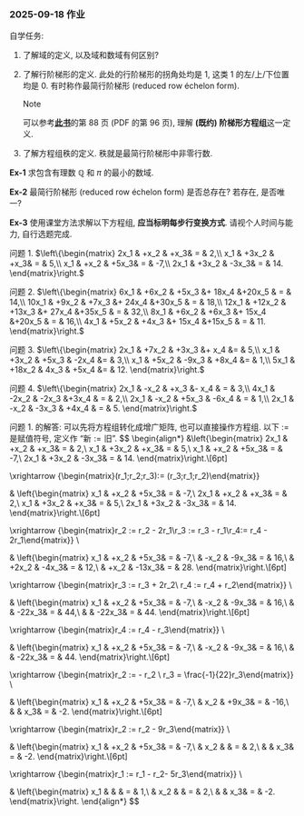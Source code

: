 ### 2025-09-18 作业

自学任务:

1. 了解域的定义, 以及域和数域有何区别?
2. 了解行阶梯形的定义. 此处的行阶梯形的拐角处均是 $1$, 这类 $1$ 的左/上/下位置均是 $0$. 有时称作最简行阶梯形 (reduced row échelon form). 

   > [!NOTE]
   >
   > 可以参考[<u>**此书**</u>](https://czhang271828.github.io/Linear-algebra/%E5%8F%82%E8%80%83%E8%B5%84%E6%96%99/%E8%B6%85%E6%B8%85%E6%99%B0%E7%89%88%EF%BC%81%EF%BC%81%E5%BC%A0%E8%B4%A4%E7%A7%91%20%E8%AE%B8%E7%94%AB%E5%8D%8E%20%E9%AB%98%E7%AD%89%E4%BB%A3%E6%95%B0%E8%A7%A3%E9%A2%98%E6%96%B9%E6%B3%95%EF%BC%882ed%EF%BC%89(1).pdf)的第 88 页 (PDF 的第 96 页), 理解 **(既约) 阶梯形方程组**这一定义. 

3. 了解方程组秩的定义. 秩就是最简行阶梯形中非零行数.


<div style="page-break-after: always;"></div>

**Ex-1** 求包含有理数 $\mathbb Q$ 和 $\pi$ 的最小的数域.

<div style="page-break-after: always;"></div>

**Ex-2** 最简行阶梯形 (reduced row échelon form) 是否总存在? 若存在, 是否唯一?

<div style="page-break-after: always;"></div>

**Ex-3** 使用课堂方法求解以下方程组, **应当标明每步行变换方式**. 请视个人时间与能力, 自行选题完成.

问题 1. $\left\{\begin{matrix}
2x_1 & +x_2 & +x_3& = & 2,\\
x_1 & +3x_2 & +x_3& = & 5,\\
x_1 & +x_2 & +5x_3& = & -7,\\
2x_1 & +3x_2 & -3x_3& = & 14.
\end{matrix}\right.$



问题 2. $\left\{\begin{matrix}
6x_1 & +6x_2 & +5x_3 &+ 18x_4 &+20x_5 & = & 14,\\
10x_1 & +9x_2 & +7x_3 &+ 24x_4 &+30x_5 & = & 18,\\
12x_1 & +12x_2 & +13x_3 &+ 27x_4 &+35x_5 & = & 32,\\
8x_1 & +6x_2 & +6x_3 &+ 15x_4 &+20x_5 & = & 16,\\
4x_1 & +5x_2 & +4x_3 &+ 15x_4 &+15x_5 & = & 11.
\end{matrix}\right.$



问题 3. $\left\{\begin{matrix}
2x_1 & +7x_2 & +3x_3 &+ x_4 &= & 5,\\
x_1 & +3x_2 & +5x_3 & -2x_4 &= & 3,\\
x_1 & +5x_2 & -9x_3 & +8x_4 &= & 1,\\
5x_1 & +18x_2 & 4x_3 & +5x_4 &= & 12.
\end{matrix}\right.$



问题 4. $\left\{\begin{matrix}
2x_1 & -x_2 & +x_3 &- x_4 & = & 3,\\
4x_1 & -2x_2 & -2x_3 &+3x_4 & = & 2,\\
2x_1 & -x_2 & +5x_3 & -6x_4 & = & 1,\\
2x_1 & -x_2 & -3x_3 & +4x_4 & = & 5.
\end{matrix}\right.$

<div style="page-break-after: always;"></div>

问题 1. 的解答: 可以先将方程组转化成增广矩阵, 也可以直接操作方程组. 以下 $:=$ 是赋值符号, 定义作 $\text{``新} := \text{旧''}$.
$$
\begin{align*}
&\left\{\begin{matrix}
2x_1 & +x_2 & +x_3& = & 2,\\
x_1 & +3x_2 & +x_3& = & 5,\\
x_1 & +x_2 & +5x_3& = & -7,\\
2x_1 & +3x_2 & -3x_3& = & 14.
\end{matrix}\right.\\[6pt]

\xrightarrow {\begin{matrix}(r_1;r_2;r_3):= (r_3;r_1;r_2)\end{matrix}} 

& \left\{\begin{matrix}
x_1 & +x_2 & +5x_3& = & -7,\\
2x_1 & +x_2 & +x_3& = & 2,\\
x_1 & +3x_2 & +x_3& = & 5,\\
2x_1 & +3x_2 & -3x_3& = & 14.
\end{matrix}\right.\\[6pt]

\xrightarrow {\begin{matrix}r_2 := r_2 - 2r_1\\r_3 := r_3 - r_1\\r_4:= r_4 - 2r_1\end{matrix}} \ 

& \left\{\begin{matrix}
x_1 & +x_2 & +5x_3& = & -7,\\
 & -x_2 & -9x_3& = & 16,\\
 & +2x_2 & -4x_3& = & 12,\\
 & +x_2 & -13x_3& = & 28.
\end{matrix}\right.\\[6pt]

\xrightarrow {\begin{matrix}r_3 := r_3 + 2r_2\\ r_4 := r_4 + r_2\end{matrix}} \ 

& \left\{\begin{matrix}
x_1 & +x_2 & +5x_3& = & -7,\\
 & -x_2 & -9x_3& = & 16,\\
 &  & -22x_3& = & 44,\\
 &  & -22x_3& = & 44.
\end{matrix}\right.\\[6pt]

\xrightarrow {\begin{matrix}r_4 := r_4 - r_3\end{matrix}} \ 

& \left\{\begin{matrix}
x_1 & +x_2 & +5x_3& = & -7,\\
 & -x_2 & -9x_3& = & 16,\\
 &  & -22x_3& = & 44.
\end{matrix}\right.\\[6pt]

\xrightarrow {\begin{matrix}r_2 := - r_2 \\ r_3 = \frac{-1}{22}r_3\end{matrix}} \ 

& \left\{\begin{matrix}
x_1 & +x_2 & +5x_3& = & -7,\\
 & x_2 & +9x_3& = & -16,\\
 &  & x_3& = & -2.
\end{matrix}\right.\\[6pt]

\xrightarrow {\begin{matrix}r_2 := r_2 - 9r_3\end{matrix}} \ 

& \left\{\begin{matrix}
x_1 & +x_2 & +5x_3& = & -7,\\
 & x_2 & & = & 2,\\
 &  & x_3& = & -2.
\end{matrix}\right.\\[6pt]

\xrightarrow {\begin{matrix}r_1 := r_1 - r_2- 5r_3\end{matrix}} \ 

& \left\{\begin{matrix}
x_1 & & & = & 1,\\
 & x_2 & & = & 2,\\
 &  & x_3& = & -2.
\end{matrix}\right.
\end{align*}
$$
